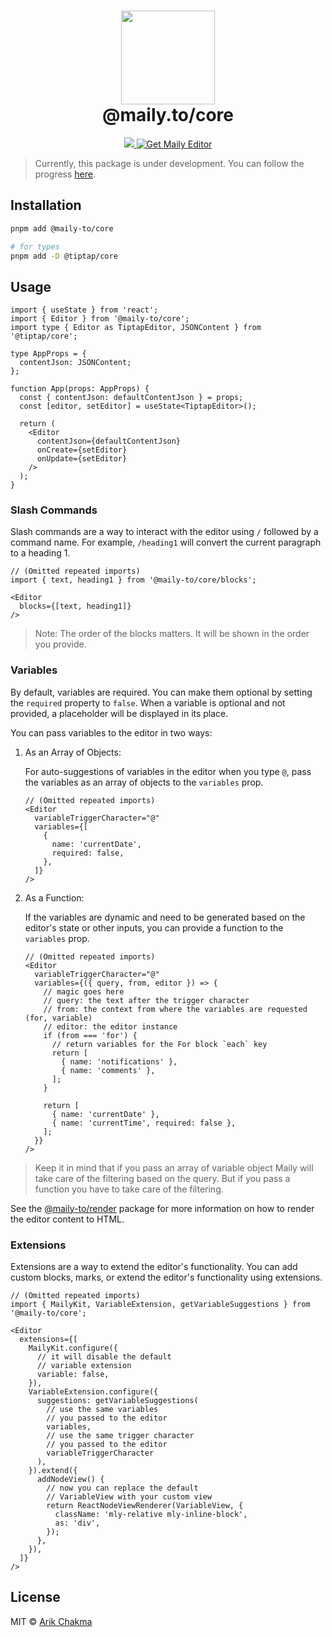 <h1 align="center"><img height="150" src="https://maily.to/brand/icon.svg" /><br> @maily.to/core</h1>

<p align="center">
  <a href="https://github.com/arikchakma/maily.to/blob/main/license">
    <img src="https://img.shields.io/badge/License-MIT-yellow.svg" />
  </a>
  <a href="https://maily.to">
    	<img src="https://img.shields.io/badge/%E2%9C%A8-Get%20Editor-0a0a0a.svg?style=flat&colorA=0a0a0a" alt="Get Maily Editor" />
    </a>
</p>

> Currently, this package is under development. You can follow the progress [here](https://github.com/arikchakma/maily.to).

## Installation

```bash
pnpm add @maily-to/core

# for types
pnpm add -D @tiptap/core
```

## Usage

```tsx
import { useState } from 'react';
import { Editor } from '@maily-to/core';
import type { Editor as TiptapEditor, JSONContent } from '@tiptap/core';

type AppProps = {
  contentJson: JSONContent;
};

function App(props: AppProps) {
  const { contentJson: defaultContentJson } = props;
  const [editor, setEditor] = useState<TiptapEditor>();

  return (
    <Editor
      contentJson={defaultContentJson}
      onCreate={setEditor}
      onUpdate={setEditor}
    />
  );
}
```

### Slash Commands

Slash commands are a way to interact with the editor using `/` followed by a command name. For example, `/heading1` will convert the current paragraph to a heading 1.

```tsx
// (Omitted repeated imports)
import { text, heading1 } from '@maily-to/core/blocks';

<Editor
  blocks={[text, heading1]}
/>
```

> Note: The order of the blocks matters. It will be shown in the order you provide.

### Variables

By default, variables are required. You can make them optional by setting the `required` property to `false`. When a variable is optional and not provided, a placeholder will be displayed in its place.

You can pass variables to the editor in two ways:

1. As an Array of Objects:

   For auto-suggestions of variables in the editor when you type `@`, pass the variables as an array of objects to the `variables` prop.

   ```tsx
   // (Omitted repeated imports)
   <Editor
     variableTriggerCharacter="@"
     variables={[
       {
         name: 'currentDate',
         required: false,
       },
     ]}
   />
   ```

2. As a Function:

   If the variables are dynamic and need to be generated based on the editor's state or other inputs, you can provide a function to the `variables` prop.

   ```tsx
   // (Omitted repeated imports)
   <Editor
     variableTriggerCharacter="@"
     variables={({ query, from, editor }) => {
       // magic goes here
       // query: the text after the trigger character
       // from: the context from where the variables are requested (for, variable)
       // editor: the editor instance
       if (from === 'for') {
         // return variables for the For block `each` key
         return [
           { name: 'notifications' },
           { name: 'comments' },
         ];
       }

       return [
         { name: 'currentDate' },
         { name: 'currentTime', required: false },
       ];
     }}
   />
   ```

> Keep it in mind that if you pass an array of variable object Maily will take care of the filtering based on the query. But if you pass a function you have to take care of the filtering.

See the [@maily-to/render](../render) package for more information on how to render the editor content to HTML.

### Extensions

Extensions are a way to extend the editor's functionality. You can add custom blocks, marks, or extend the editor's functionality using extensions.

```tsx
// (Omitted repeated imports)
import { MailyKit, VariableExtension, getVariableSuggestions } from '@maily-to/core';

<Editor
  extensions={[
    MailyKit.configure({
      // it will disable the default
      // variable extension
      variable: false,
    }),
    VariableExtension.configure({
      suggestions: getVariableSuggestions(
        // use the same variables
        // you passed to the editor
        variables,
        // use the same trigger character
        // you passed to the editor
        variableTriggerCharacter
      ),
    }).extend({
      addNodeView() {
        // now you can replace the default
        // VariableView with your custom view
        return ReactNodeViewRenderer(VariableView, {
          className: 'mly-relative mly-inline-block',
          as: 'div',
        });
      },
    }),
  ]}
/>
```

## License

MIT &copy; [Arik Chakma](https://twitter.com/imarikchakma)
